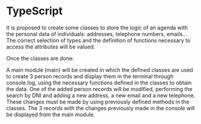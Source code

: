 # TypeScript
It is proposed to create some classes to store the logic of an agenda with the personal data of individuals: addresses, telephone numbers, emails...
The correct selection of types and the definition of functions necessary to access the attributes will be valued.

Once the classes are done:

A main module (main) will be created in which the defined classes are used to create 3 person records and display them in the terminal through console.log, using the necessary functions defined in the classes to obtain the data.
One of the added person records will be modified, performing the search by DNI and adding a new address, a new email and a new telephone. These changes must be made by using previously defined methods in the classes.
The 3 records with the changes previously made in the console will be displayed from the main module.
